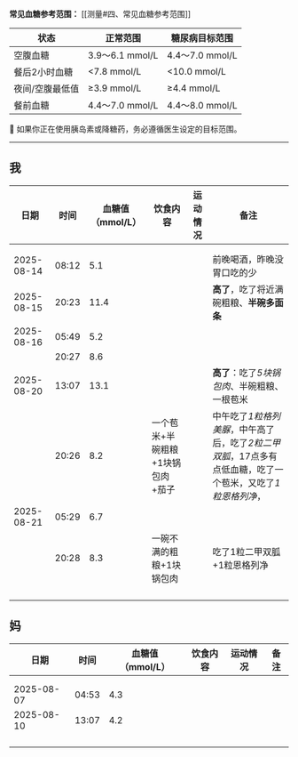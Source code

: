 **常见血糖参考范围：**
[[测量#四、常见血糖参考范围]]

| 状态       | 正常范围           | 糖尿病目标范围        |
| -------- | -------------- | -------------- |
| 空腹血糖     | 3.9～6.1 mmol/L | 4.4～7.0 mmol/L |
| 餐后2小时血糖  | <7.8 mmol/L    | <10.0 mmol/L   |
| 夜间/空腹最低值 | ≥3.9 mmol/L    | ≥4.4 mmol/L    |
| 餐前血糖     | 4.4～7.0 mmol/L | 4.4～8.0 mmol/L |
📌 如果你正在使用胰岛素或降糖药，务必遵循医生设定的目标范围。

---
## 我

| 日期         | 时间    | 血糖值（mmol/L） | 饮食内容               | 运动情况 | 备注                                                          |
| ---------- | ----- | ----------- | ------------------ | ---- | ----------------------------------------------------------- |
|            |       |             |                    |      |                                                             |
|            |       |             |                    |      |                                                             |
| 2025-08-14 | 08:12 | 5.1         |                    |      | 前晚喝酒，昨晚没胃口吃的少                                               |
| 2025-08-15 | 20:23 | 11.4        |                    |      | **高了**，吃了将近满碗粗粮、**半碗多面条**                                   |
| 2025-08-16 | 05:49 | 5.2         |                    |      |                                                             |
|            | 20:27 | 8.6         |                    |      |                                                             |
| 2025-08-20 | 13:07 | 13.1        |                    |      | **高了**：吃了*5块锅包肉*、半碗粗粮、一根苞米                                  |
|            | 20:26 | 8.2         | 一个苞米+半碗粗粮+1块锅包肉+茄子 |      | 中午吃了*1粒格列美脲*，中午高了后，吃了*2粒二甲双胍*，17点多有点低血糖，吃了一个苞米，又吃了*1粒恩格列净*， |
| 2025-08-21 | 05:29 | 6.7         |                    |      |                                                             |
|            | 20:28 | 8.3         | 一碗不满的粗粮+1块锅包肉      |      | 吃了1粒二甲双胍+1粒恩格列净                                             |
|            |       |             |                    |      |                                                             |
|            |       |             |                    |      |                                                             |
|            |       |             |                    |      |                                                             |
|            |       |             |                    |      |                                                             |


## 妈

| 日期         | 时间    | 血糖值（mmol/L） | 饮食内容 | 运动情况 | 备注  |
| ---------- | ----- | ----------- | ---- | ---- | --- |
|            |       |             |      |      |     |
|            |       |             |      |      |     |
| 2025-08-07 | 04:53 | 4.3         |      |      |     |
| 2025-08-10 | 13:07 | 4.2         |      |      |     |
|            |       |             |      |      |     |
|            |       |             |      |      |     |
|            |       |             |      |      |     |
|            |       |             |      |      |     |
